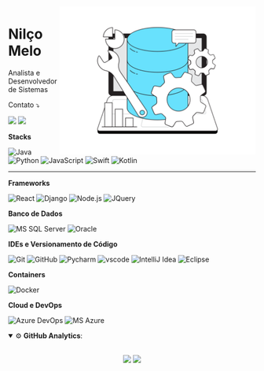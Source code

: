 <img src="illustration.svg" min-width="400px" max-width="400px" width="400px" align="right" alt="ti">

<h1 align="left">Nilço Melo</h1>
<p align="left"> 
  Analista e Desenvolvedor de Sistemas 
</p>

<p align="left">
  Contato ⤵️
</p>

<p align="left">
  <a href="mailto:melo.junior@icloud.com" alt="Email">
  <img src="https://img.shields.io/badge/-Email-f2f2f2?style=flat-square&labelColor=f2f2f2&logo=icloud&logoColor=black&link=(mailto:melo.junior@icloud.com" /></a>

  <a href="https://www.linkedin.com/in/nil%C3%A7o-melo-69631784/" alt="Linkedin">
  <img src="https://img.shields.io/badge/-Linkedin-0e76a8?style=flat-square&logo=Linkedin&logoColor=white&link=https://www.linkedin.com/in/nil%C3%A7o-melo-69631784/" /></a>

**Stacks**

![Java](https://img.shields.io/badge/Java-ED8B00?style=for-the-badge&logo=java&logoColor=white)
![Python](https://img.shields.io/badge/Python-316192?style=for-the-badge&logo=python&logoColor=white)
![JavaScript](https://img.shields.io/badge/JavaScript-F7DF1E?style=for-the-badge&logo=javascript&logoColor=black)
![Swift](https://img.shields.io/badge/Swift-FF6700?style=for-the-badge&logo=swift&logoColor=white)
![Kotlin](https://img.shields.io/badge/Kotlin-6f2da8?style=for-the-badge&logo=kotlin&logoColor=white)

---

**Frameworks**

![React](https://img.shields.io/badge/React-20232A?style=for-the-badge&logo=react&logoColor=61DAFB)
![Django](https://img.shields.io/badge/Django-355e3b?style=for-the-badge&logo=django&logoColor=f2f2f2)
![Node.js](https://img.shields.io/badge/Node.js-43853D?style=for-the-badge&logo=node-dot-js&logoColor=white)
![JQuery](https://img.shields.io/badge/jQuery-0769AD?style=for-the-badge&logo=jquery&logoColor=white)

**Banco de Dados**

![MS SQL Server](https://img.shields.io/badge/MS%20SQL%20Server-CC2927?style=for-the-badge&logo=microsoft%20sql%20server&logoColor=white)
![Oracle](https://img.shields.io/badge/Oracle-white?style=for-the-badge&logo=Oracle&logoColor=F80000)

**IDEs e Versionamento de Código**

![Git](https://img.shields.io/badge/Git-F05032?style=for-the-badge&logo=git&logoColor=white)
![GitHub](https://img.shields.io/badge/GitHub-100000?style=for-the-badge&logo=github&logoColor=white)
![Pycharm](https://img.shields.io/badge/PyCharm-004953.svg?style=for-the-badge&logo=pycharm&logoColor=white)
![vscode](https://img.shields.io/badge/Visual_Studio_Code-0078D4?style=for-the-badge&logo=visual%20studio%20code&logoColor=white)
![IntelliJ Idea](https://img.shields.io/badge/IntelliJIDEA-000000.svg?style=for-the-badge&logo=intellij-idea&logoColor=white)
![Eclipse](https://img.shields.io/badge/Eclipse-2C2255?style=for-the-badge&logo=eclipse&logoColor=white)

**Containers**

![Docker](https://img.shields.io/badge/Docker-2CA5E0?style=for-the-badge&logo=docker&logoColor=white)

**Cloud e DevOps**

![Azure DevOps](https://img.shields.io/badge/Azure_DevOps-0078D7?style=for-the-badge&logo=azure-devops&logoColor=white)
![MS Azure](https://img.shields.io/badge/microsoft%20azure-0089D6?style=for-the-badge&logo=microsoft-azure&logoColor=white)

<details open>
  <summary>⚙ <b>GitHub Analytics</b>: </summary>
  <br>
  <p align="center">
    <img height="180em" src="https://github-readme-stats-eight-theta.vercel.app/api?username=napster86&show_icons=true&theme=tokyonight&include_all_commits=true&count_private=true"/>
    <img height="180em" src="https://github-readme-stats-eight-theta.vercel.app/api/top-langs/?username=napster86&layout=compact&langs_count=2&theme=tokyonight&include_all_commits=true&count_private=true"/>
  </p>
</details>
